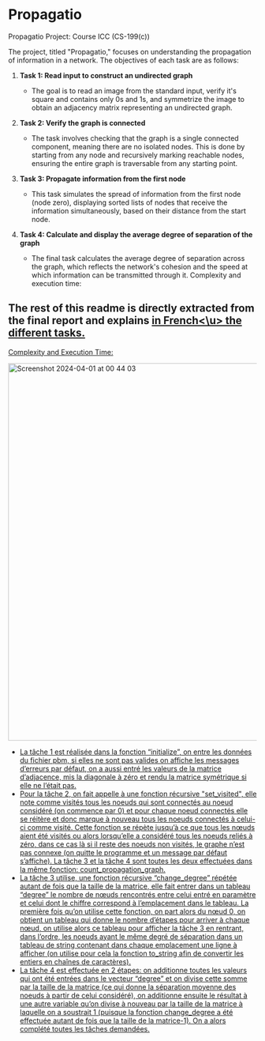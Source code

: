 # Propagatio
Propagatio Project: Course ICC (CS-199(c))

The project, titled "Propagatio," focuses on understanding the propagation of information in a network. The objectives of each task are as follows:

1. **Task 1: Read input to construct an undirected graph**
   - The goal is to read an image from the standard input, verify it's square and contains only 0s and 1s, and symmetrize the image to obtain an adjacency matrix representing an undirected graph.

2. **Task 2: Verify the graph is connected**
   - The task involves checking that the graph is a single connected component, meaning there are no isolated nodes. This is done by starting from any node and recursively marking reachable nodes, ensuring the entire graph is traversable from any starting point.

3. **Task 3: Propagate information from the first node**
   - This task simulates the spread of information from the first node (node zero), displaying sorted lists of nodes that receive the information simultaneously, based on their distance from the start node.

4. **Task 4: Calculate and display the average degree of separation of the graph**
   - The final task calculates the average degree of separation across the graph, which reflects the network's cohesion and the speed at which information can be transmitted through it.
Complexity and execution time:

## The rest of this readme is directly extracted from the final report and explains <u>in French<\u> the different tasks.

Complexity and Execution Time:

<img width="764" alt="Screenshot 2024-04-01 at 00 44 03" src="https://github.com/mehdi533/Propagatio/assets/113531778/a567c588-98a8-42d9-9bcf-7cd3bce8ae96">


* La tâche 1 est réalisée dans la fonction “initialize”, on entre les données du fichier pbm, si elles ne sont pas valides on affiche les messages d’erreurs par défaut, on a aussi entré les valeurs de la matrice d’adjacence, mis la diagonale à zéro et rendu la matrice symétrique si elle ne l’était pas. 
* Pour la tâche 2, on fait appelle à une fonction récursive "set_visited", elle note comme visités tous les noeuds qui sont connectés au noeud considéré (on commence par 0) et pour chaque noeud connectés elle se réitère et donc marque à nouveau tous les noeuds connectés à celui-ci comme visité. Cette fonction se répète jusqu’à ce que tous les nœuds aient été visités ou alors lorsqu’elle a considéré tous les noeuds reliés à zéro, dans ce cas là si il reste des noeuds non visités, le graphe n’est pas connexe (on quitte le programme et un message par défaut s’affiche). La tâche 3 et la tâche 4 sont toutes les deux effectuées dans la même fonction: count_propagation_graph. 
* La tâche 3 utilise, une fonction récursive “change_degree” répétée autant de fois que la taille de la matrice, elle fait entrer dans un tableau “degree” le nombre de nœuds rencontrés entre celui entré en paramètre et celui dont le chiffre correspond à l’emplacement dans le tableau. La première fois qu’on utilise cette fonction, on part alors du nœud 0, on obtient un tableau qui donne le nombre d’étapes pour arriver à chaque nœud, on utilise alors ce tableau pour afficher la tâche 3 en rentrant, dans l’ordre, les noeuds ayant le même degré de séparation dans un tableau de string contenant dans chaque emplacement une ligne à afficher (on utilise pour cela la fonction to_string afin de convertir les entiers en chaînes de caractères). 
* La tâche 4 est effectuée en 2 étapes: on additionne toutes les valeurs qui ont été entrées dans le vecteur “degree” et on divise cette somme par la taille de la matrice (ce qui donne la séparation moyenne des noeuds à partir de celui considéré), on additionne ensuite le résultat à une autre variable qu’on divise à nouveau par la taille de la matrice à laquelle on a soustrait 1 (puisque la fonction change_degree a été effectuée autant de fois que la taille de la matrice-1). On a alors complété toutes les tâches demandées.
